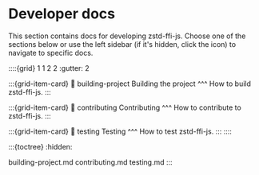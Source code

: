 # Developer docs

This section contains docs for developing zstd-ffi-js. Choose one of the sections below 
or use the left sidebar (if it's hidden, click the <i class="fa fa-bars"></i> icon) to navigate to
specific docs.

::::{grid} 1 1 2 2
:gutter: 2

:::{grid-item-card}
:link: building-project
Building the project
^^^
How to build zstd-ffi-js.
:::

:::{grid-item-card}
:link: contributing
Contributing
^^^
How to contribute to zstd-ffi-js.
:::

:::{grid-item-card}
:link: testing
Testing
^^^
How to test zstd-ffi-js.
:::
::::

:::{toctree}
:hidden:

building-project.md
contributing.md
testing.md
:::